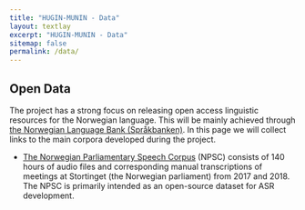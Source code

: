 ```yaml
---
title: "HUGIN-MUNIN - Data"
layout: textlay
excerpt: "HUGIN-MUNIN - Data"
sitemap: false
permalink: /data/
---
```


## Open Data
The project has a strong focus on releasing open access linguistic resources for the Norwegian language. 
This will be mainly achieved through [the Norwegian Language Bank (Språkbanken)](https://www.nb.no/sprakbanken/en/sprakbanken/). 
In this page we will collect links to the main corpora developed during the project.

* [The Norwegian Parliamentary Speech Corpus](https://www.nb.no/sprakbanken/en/resource-catalogue/oai-nb-no-sbr-58/) (NPSC) consists of 140 hours of audio files and corresponding manual transcriptions of meetings at Stortinget (the Norwegian parliament) from 2017 and 2018. The NPSC is primarily intended as an open-source dataset for ASR development.